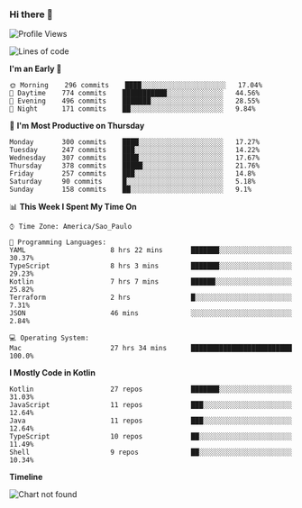 ### Hi there 👋

<!--
**fernandonogueira/fernandonogueira** is a ✨ _special_ ✨ repository because its `README.md` (this file) appears on your GitHub profile.

Here are some ideas to get you started:

- 🔭 I’m currently working on ...
- 🌱 I’m currently learning ...
- 👯 I’m looking to collaborate on ...
- 🤔 I’m looking for help with ...
- 💬 Ask me about ...
- 📫 How to reach me: ...
- 😄 Pronouns: ...
- ⚡ Fun fact: ...
-->

<!--START_SECTION:waka-->
![Profile Views](http://img.shields.io/badge/Profile%20Views-0-blue)

![Lines of code](https://img.shields.io/badge/From%20Hello%20World%20I%27ve%20Written-594407%20lines%20of%20code-blue)

**I'm an Early 🐤** 

```text
🌞 Morning    296 commits    ████░░░░░░░░░░░░░░░░░░░░░   17.04% 
🌆 Daytime    774 commits    ███████████░░░░░░░░░░░░░░   44.56% 
🌃 Evening    496 commits    ███████░░░░░░░░░░░░░░░░░░   28.55% 
🌙 Night      171 commits    ██░░░░░░░░░░░░░░░░░░░░░░░   9.84%

```
📅 **I'm Most Productive on Thursday** 

```text
Monday       300 commits    ████░░░░░░░░░░░░░░░░░░░░░   17.27% 
Tuesday      247 commits    ███░░░░░░░░░░░░░░░░░░░░░░   14.22% 
Wednesday    307 commits    ████░░░░░░░░░░░░░░░░░░░░░   17.67% 
Thursday     378 commits    █████░░░░░░░░░░░░░░░░░░░░   21.76% 
Friday       257 commits    ███░░░░░░░░░░░░░░░░░░░░░░   14.8% 
Saturday     90 commits     █░░░░░░░░░░░░░░░░░░░░░░░░   5.18% 
Sunday       158 commits    ██░░░░░░░░░░░░░░░░░░░░░░░   9.1%

```


📊 **This Week I Spent My Time On** 

```text
⌚︎ Time Zone: America/Sao_Paulo

💬 Programming Languages: 
YAML                     8 hrs 22 mins       ███████░░░░░░░░░░░░░░░░░░   30.37% 
TypeScript               8 hrs 3 mins        ███████░░░░░░░░░░░░░░░░░░   29.23% 
Kotlin                   7 hrs 7 mins        ██████░░░░░░░░░░░░░░░░░░░   25.82% 
Terraform                2 hrs               █░░░░░░░░░░░░░░░░░░░░░░░░   7.31% 
JSON                     46 mins             ░░░░░░░░░░░░░░░░░░░░░░░░░   2.84%

💻 Operating System: 
Mac                      27 hrs 34 mins      █████████████████████████   100.0%

```

**I Mostly Code in Kotlin** 

```text
Kotlin                   27 repos            ███████░░░░░░░░░░░░░░░░░░   31.03% 
JavaScript               11 repos            ███░░░░░░░░░░░░░░░░░░░░░░   12.64% 
Java                     11 repos            ███░░░░░░░░░░░░░░░░░░░░░░   12.64% 
TypeScript               10 repos            ██░░░░░░░░░░░░░░░░░░░░░░░   11.49% 
Shell                    9 repos             ██░░░░░░░░░░░░░░░░░░░░░░░   10.34%

```


**Timeline**

![Chart not found](https://raw.githubusercontent.com/fernandonogueira/fernandonogueira/master/charts/bar_graph.png) 


<!--END_SECTION:waka-->

